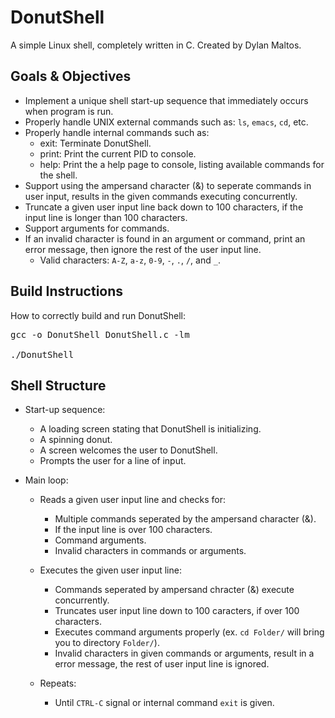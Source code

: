 # DonutShell 

A simple Linux shell, completely written in C.
Created by Dylan Maltos.

## Goals & Objectives

* Implement a unique shell start-up sequence that immediately occurs when program is run.
* Properly handle UNIX external commands such as: `ls`, `emacs`, `cd`, etc.
* Properly handle internal commands such as:
  - exit: Terminate DonutShell.
  - print: Print the current PID to console.
  - help: Print the a help page to console, listing available commands for the shell.
* Support using the ampersand character (&) to seperate commands in user input, results in the given commands executing concurrently.
* Truncate a given user input line back down to 100 characters, if the input line is longer than 100 characters.
* Support arguments for commands.
* If an invalid character is found in an argument or command, print an error message, then ignore the rest of the user input line.
  - Valid characters: `A-Z`, `a-z`, `0-9`, `-`, `.`, `/`, and `_`.

## Build Instructions

How to correctly build and run DonutShell:

<pre>
gcc -o DonutShell DonutShell.c -lm

./DonutShell
</pre>

## Shell Structure

* Start-up sequence:

  - A loading screen stating that DonutShell is initializing.
  - A spinning donut.
  - A screen welcomes the user to DonutShell.
  - Prompts the user for a line of input.
  
* Main loop:

  - Reads a given user input line and checks for:
  
    - Multiple commands seperated by the ampersand character (&).
    - If the input line is over 100 characters.
    - Command arguments.
    - Invalid characters in commands or arguments.
  
  - Executes the given user input line:
    - Commands seperated by ampersand chracter (&) execute concurrently.
    - Truncates user input line down to 100 caracters, if over 100 characters.
    - Executes command arguments properly (ex. `cd Folder/` will bring you to directory `Folder/`).
    - Invalid characters in given commands or arguments, result in a error message, the rest of user input line is ignored.
   
  - Repeats:
    - Until `CTRL-C` signal or internal command `exit` is given.
